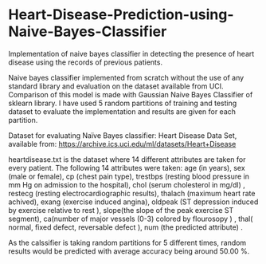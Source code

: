 # Heart-Disease-Prediction-using-Naive-Bayes-Classifier
Implementation of naive bayes classifier in detecting the presence of heart disease using the records of previous patients.

Naive bayes classifier implemented from scratch without the use of any standard library and evaluation on the dataset available from UCI. Comparison of this model is made with Gaussian Naive Bayes Classifier of sklearn library. I have used 5 random partitions of training and testing dataset to evaluate the implementation and results are given for each partition.

Dataset for evaluating Naïve Bayes classifier: Heart Disease Data Set, available from: https://archive.ics.uci.edu/ml/datasets/Heart+Disease



heartdisease.txt is the dataset where 14 different attributes are taken for every patient.
The following 14 attributes were taken: age (in years), sex (male or female), cp (chest pain type), trestbps (resting blood pressure in mm Hg on admission to the hospital), chol (serum cholesterol in mg/dl) , restecg (resting electrocardiographic results), thalach (maximum heart rate achived), exang (exercise induced angina), oldpeak (ST depression induced by exercise relative to rest ), slope(the slope of the peak exercise ST segment), ca(number of major vessels (0-3) colored by flourosopy ) , thal( normal, fixed defect, reversable defect ), num (the predicted attribute) .


As the calssifier is taking random partitions for 5 different times, random results would be predicted with average accuracy being around 50.00 %.
